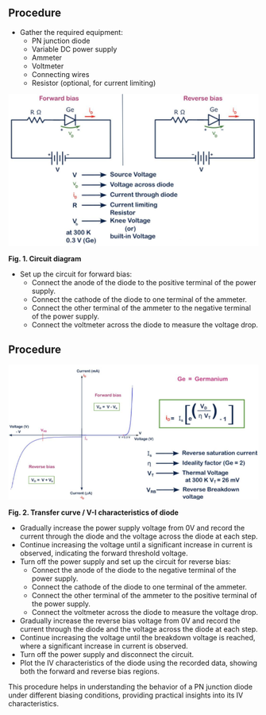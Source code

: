 ## Procedure

*   Gather the required equipment:
    *   PN junction diode
    *   Variable DC power supply
    *   Ammeter
    *   Voltmeter
    *   Connecting wires
    *   Resistor (optional, for current limiting)

<img src="images/FRB.png"  />

  
**Fig. 1. Circuit diagram**

  

*   Set up the circuit for forward bias:
    *   Connect the anode of the diode to the positive terminal of the power supply.
    *   Connect the cathode of the diode to one terminal of the ammeter.
    *   Connect the other terminal of the ammeter to the negative terminal of the power supply.
    *   Connect the voltmeter across the diode to measure the voltage drop.

Procedure
---------

<img src="images/FRB2.png"  />
 
  
**Fig. 2. Transfer curve / V-I characteristics of diode**

  
*   Gradually increase the power supply voltage from 0V and record the current through the diode and the voltage across the diode at each step.
*   Continue increasing the voltage until a significant increase in current is observed, indicating the forward threshold voltage.
*   Turn off the power supply and set up the circuit for reverse bias:
    *   Connect the anode of the diode to the negative terminal of the power supply.
    *   Connect the cathode of the diode to one terminal of the ammeter.
    *   Connect the other terminal of the ammeter to the positive terminal of the power supply.
    *   Connect the voltmeter across the diode to measure the voltage drop.
*   Gradually increase the reverse bias voltage from 0V and record the current through the diode and the voltage across the diode at each step.
*   Continue increasing the voltage until the breakdown voltage is reached, where a significant increase in current is observed.
*   Turn off the power supply and disconnect the circuit.
*   Plot the IV characteristics of the diode using the recorded data, showing both the forward and reverse bias regions.
  
  

This procedure helps in understanding the behavior of a PN junction diode under different biasing conditions, providing practical insights into its IV characteristics.
